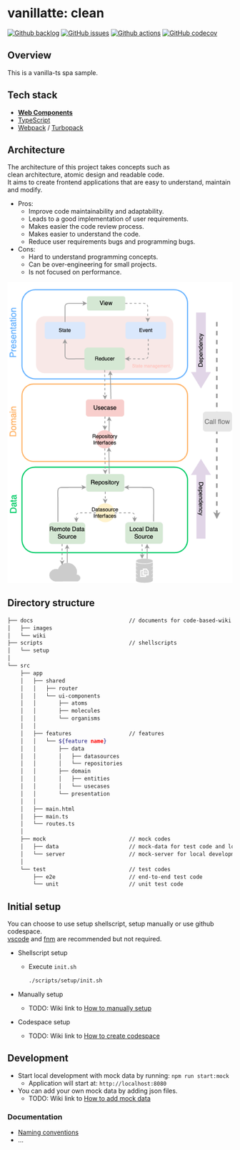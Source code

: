 # vanillatte: clean

[![Github backlog](https://img.shields.io/badge/-in_progress-262626.svg?style=for-the-badge&logo=github&logoColor=f2f2f2&label=backlog&labelColor=262626&color=blue)](https://github.com/users/ochairo/projects/5)
[![GitHub issues](https://img.shields.io/github/issues/ochairo/vanillatte-clean?style=for-the-badge&logo=github&logoColor=f2f2f2&label=issues&labelColor=262626)](https://github.com/ochairo/vanillatte-clean/issues)
[![Github actions](https://img.shields.io/github/actions/workflow/status/ochairo/vanillatte-clean/main.yml?style=for-the-badge&branch=development&logo=github&logoColor=f2f2f2&label=ci&labelColor=262626)](https://github.com/ochairo/vanillatte-clean/actions/workflows/main.yml)
[![GitHub codecov](https://img.shields.io/codecov/c/github/ochairo/vanillatte-clean?style=for-the-badge&logo=codecov&logoColor=f2f2f2&label=coverage&labelColor=262626)](https://github.com/ochairo/vanillatte-clean/tree/development?tab=readme-ov-file#vanillatte-clean)

## Overview

This is a vanilla-ts spa sample.

## Tech stack

- [**Web Components**](https://developer.mozilla.org/en-US/docs/Web/API/Web_Components)
- [TypeScript](https://www.typescriptlang.org/)
- [Webpack](https://webpack.js.org/) / [Turbopack](https://turbo.build/pack)

## Architecture

The architecture of this project takes concepts such as  
clean architecture, atomic design and readable code.  
It aims to create frontend applications that are easy to understand, maintain and modify.

- Pros:
  - Improve code maintainability and adaptability.
  - Leads to a good implementation of user requirements.
  - Makes easier the code review process.
  - Makes easier to understand the code.
  - Reduce user requirements bugs and programming bugs.
- Cons:
  - Hard to understand programming concepts.
  - Can be over-engineering for small projects.
  - Is not focused on performance.

![architecture](./docs/images/architecture.png)

## Directory structure

```sh
├── docs                              // documents for code-based-wiki
│   ├── images
│   └── wiki
├── scripts                           // shellscripts
│   └── setup
│
└── src
    ├── app
    │   ├── shared
    │   │   ├── router
    │   │   └── ui-components
    │   │       ├── atoms
    │   │       ├── molecules
    │   │       └── organisms
    │   │
    │   ├── features                  // features
    │   │   └── ${feature name}
    │   │       ├── data
    │   │       │   ├── datasources
    │   │       │   └── repositories
    │   │       ├── domain
    │   │       │   ├── entities
    │   │       │   └── usecases
    │   │       └── presentation
    │   │
    │   ├── main.html
    │   ├── main.ts
    │   └── routes.ts
    │
    ├── mock                          // mock codes
    │   ├── data                      // mock-data for test code and local server
    │   └── server                    // mock-server for local development
    │
    └── test                          // test codes
        ├── e2e                       // end-to-end test code
        └── unit                      // unit test code
```

## Initial setup

You can choose to use setup shellscript, setup manually or use github codespace.  
[vscode](https://github.com/microsoft/vscode) and [fnm](https://github.com/Schniz/fnm?tab=readme-ov-file#readme) are recommended but not required.

- Shellscript setup

  - Execute `init.sh`

    ```bash
    ./scripts/setup/init.sh
    ```

- Manually setup

  - TODO: Wiki link to [How to manually setup](https://github.com/ochairo/vanillatte-clean/tree/development?tab=readme-ov-file#vanillatte-clean)

- Codespace setup
  - TODO: Wiki link to [How to create codespace](https://github.com/ochairo/vanillatte-clean/tree/development?tab=readme-ov-file#vanillatte-clean)

## Development

- Start local development with mock data by running: `npm run start:mock`
  - Application will start at: `http://localhost:8080`
- You can add your own mock data by adding json files.
  - TODO: Wiki link to [How to add mock data](https://github.com/ochairo/vanillatte-clean/tree/development?tab=readme-ov-file#vanillatte-clean)

### Documentation

- [Naming conventions](./docs/wiki/NAMING.md)
- ...
